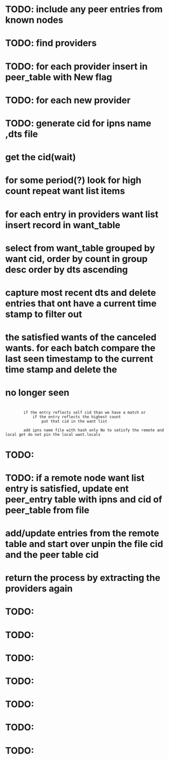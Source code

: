 # TODO: include any peer entries from known nodes
# TODO: find providers
# TODO: for each provider insert in peer_table with New flag
# TODO: for each new provider
# TODO:     generate cid for ipns name ,dts file
#           get the cid(wait)
#
#           for some period(?) look for high count repeat want list items
#           for each entry in providers want list insert record in want_table
#           select from want_table grouped by want cid, order by count in group desc order by dts ascending
#               capture most recent dts and delete entries that ont have a current time stamp to filter out
#           the satisfied wants of the canceled wants. for each batch compare the last seen timestamp to the current time stamp and delete the
#           no longer seen
#
            if the entry reflects self cid than we have a match or
                if the entry reflects the highest count
                    put that cid in the want list

            add ipns name file with hash only No to satisfy the remote and local get do not pin the local want.locals

# TODO:
# TODO:     if a remote node want list entry is satisfied, update ent peer_entry table with ipns and cid of peer_table from file
#            add/update entries from the remote table and start over unpin the file cid and the peer table cid


# return the process by extracting the providers again
# TODO:
# TODO:
# TODO:
# TODO:
# TODO:
# TODO:
# TODO:
